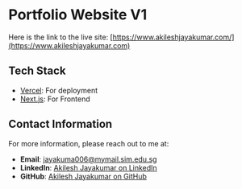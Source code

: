 # Portfolio Website V1

Here is the link to the live site: [https://www.akileshjayakumar.com/](https://www.akileshjayakumar.com)

## Tech Stack

- [Vercel](https://streamlit.io/): For deployment
- [Next.js](https://nextjs.org/): For Frontend

## Contact Information

For more information, please reach out to me at:

- **Email**: jayakuma006@mymail.sim.edu.sg
- **LinkedIn**: [Akilesh Jayakumar on LinkedIn](https://www.linkedin.com/in/akileshjayakumar/)
- **GitHub**: [Akilesh Jayakumar on GitHub](https://github.com/akileshjayakumar)
